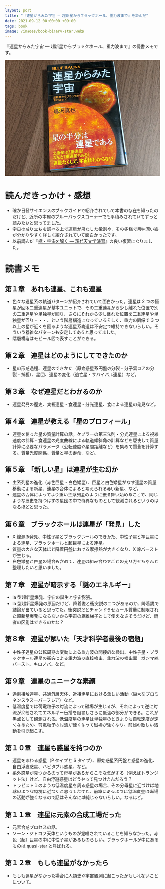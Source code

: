 ```yaml
---
layout: post
title: "『連星からみた宇宙 ― 超新星からブラックホール、重力波まで』を読んだ"
date: 2021-09-12 00:00:00 +09:00
tags: book
image: /images/book-binary-star.webp
---
```


『連星からみた宇宙 ― 超新星からブラックホール、重力波まで』の読書メモです。

![表紙](/images/book-binary-star.webp)

# 読んだきっかけ・感想

- 確か日経サイエンスのブックガイドで紹介されていて本書の存在を知ったのだけど、近所の本屋のブルーバックスコーナーでも平積みされていてずっと読みたいと思ってました。
- 宇宙の成り立ちを調べる上で連星が果たした役割や、その多様で興味深い姿が分かりやすく詳しく紹介されていて面白かったです。
- 以前読んだ『[極・宇宙を解く ― 現代天文学演習](/2020/11/24/book-kyoku-uchu-wo-toku)』の良い復習になりました。

# 読書メモ

## 第１章　あれも連星、これも連星

- 色々な連星系の軌道パターンが紹介されていて面白かった。連星は 2 つの恒星が回る二重連星が基本ユニットで、その二重連星から少し離れた位置で別の二重連星や単独星が回り、さらにそれから少し離れた位置を二重連星や単独星が回り・・・、という階層構造になっているらしく、重力の関係で 3 つ以上の星が近くを回るような連星系軌道は不安定で維持できないらしい。そういう複雑なパターンも安定してあると思ってました。
- 階層構造はモビール図で表すことができる。

## 第２章　連星はどのようにしてできたのか

- 星の形成過程、連星のできかた（原始惑星系円盤の分裂・分子雲コアの分裂・捕獲）、星団、連星の変化（逃亡星・サバイバル連星）など。

## 第３章　なぜ連星だとわかるのか

- 連星発見の歴史、実視連星・食連星・分光連星、食による連星の発見など。

## 第４章　連星が教える「星のプロフィール」

- 連星を使った星の質量計算の話。ケプラーの第三法則・分光連星による視線速度の計算・食連星の光度曲線による軌道傾斜角の計算などを駆使して質量計算に必要なパラメータ（公転速度や星間距離など）を集めて質量を計算する。質量光度関係、質量と星の寿命、など。

## 第５章　「新しい星」は連星が生む幻か

- 主系列星の進化（赤色巨星・白色矮星）、巨星と白色矮星がなす連星の質量移動による新星、連星の合体によると考えられる赤い新星、など。
- 連星の合体によってより重い主系列星のように振る舞い始めることで、同じような歴史を持つはずの星団の中で特異なものとして観測されるというのはなるほどと思った。

## 第６章　ブラックホールは連星が「発見」した

- X 線源の発見、中性子星とブラックホールのできかた、中性子星と準巨星による連星、ブラックホールと超巨星による連星。
- 質量の大きな天体ほど降着円盤における摩擦熱が大きくなり、X 線バーストが生じる。
- 白色矮星と巨星の場合も含めて、連星の組み合わせごとの光り方をちゃんと整理したいと思いました。

## 第７章　連星が暗示する「謎のエネルギー」

- Ia 型超新星爆発、宇宙の誕生と宇宙膨張。
- Ia 型超新星爆発の原因だけど、降着説と衝突説の二つがあるのか。降着説で結論が出ていると思ってた。衝突説だとチャンドラセカール質量に制限された超新星爆発にならないから宇宙の距離梯子として使えなさそうだけど、両者の区別はできるのかな？

## 第８章　連星が解いた「天才科学者最後の宿題」

- 中性子連星の公転周期の変動による重力波の間接的な検出、中性子星・ブラックホール連星の衝突による重力波の直接検出、重力波の検出器、ガンマ線バースト、キロノバ、など。

## 第９章　連星のユニークな素顔

- 過剰接触連星、共通外層天体、近接連星における激しい活動（巨大なプロミネンスやスーパーフレア）など。
- 低温度星では荷電粒子の対流によって磁場が生じるが、それによって逆に対流が抑制されてエネルギー伝播を阻害しさらに低温の部分ができる。これが黒点として観測される。低温度星の連星は単独星のときよりも自転速度が速くなるため、荷電粒子の対流が速くなって磁場が強くなり、前述の激しい活動を引き起こす。

## 第１０章　連星も惑星を持つのか

- 連星をまわる惑星（P タイプと S タイプ）、原始惑星系円盤と惑星の進化、自由浮遊惑星、ハビタブル惑星、など。
- 系外惑星が見つかるのって母星があるからこそな気がする（例えばトランジット法）けど、自由浮遊惑星はどうやって見つけたんだろう？
- トラピスト１のような低温度星を周る惑星の場合、その分母星に近づけば地球のような環境に近づくと思ってたけど、前章にあるように低温度星は磁場の活動が強くなるので話はそんなに単純じゃないらしい。なるほど。

## 第１１章　連星は元素の合成工場だった

- 元素合成プロセスの話。
- ソーン・ジトコフ天体というものが提唱されていることを知らなかった。赤色（超）巨星の中に中性子星があるものらしい。ブラックホールが中にあるものは quasi-star と呼ばれる。

## 第１２章　もしも連星がなかったら

- もしも連星がなかった場合に人類史や宇宙観測に起こったかもしれないことについて。